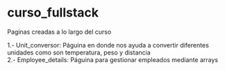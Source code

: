 # curso_fullstack
Paginas creadas a lo largo del curso

1.- Unit_conversor: Páguina en donde nos ayuda a convertir diferentes unidades como son temperatura, peso y distancia <br>
2.- Employee_details: Páguina para gestionar empleados mediante arrays <br>

